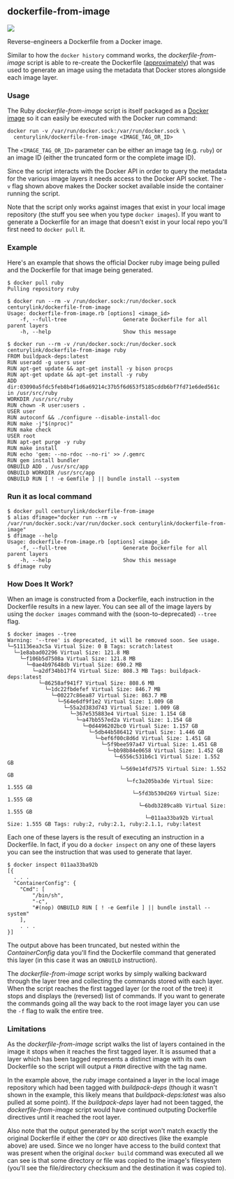 ## dockerfile-from-image

[![](https://images.microbadger.com/badges/image/testcab/dockerfile-from-image.svg)](https://microbadger.com/images/testcab/dockerfile-from-image "Get your own image badge on microbadger.com")

Reverse-engineers a Dockerfile from a Docker image.

Similar to how the `docker history` command works, the *dockerfile-from-image*
script is able to re-create the Dockerfile ([approximately](#limitations)) that
was used to generate an image using the metadata that Docker stores alongside
each image layer.

### Usage

The Ruby *dockerfile-from-image* script is itself packaged as a [Docker image](https://registry.hub.docker.com/u/centurylink/dockerfile-from-image/)
so it can easily be executed with the Docker *run* command:

    docker run -v /var/run/docker.sock:/var/run/docker.sock \
      centurylink/dockerfile-from-image <IMAGE_TAG_OR_ID>

The `<IMAGE_TAG_OR_ID>` parameter can be either an image tag (e.g. `ruby`) or
an image ID (either the truncated form or the complete image ID).

Since the script interacts with the Docker API in order to query the metadata
for the various image layers it needs access to the Docker API socket.  The
`-v` flag shown above makes the Docker socket available inside the container
running the script.

Note that the script only works against images that exist in your local image
repository (the stuff you see when you type `docker images`). If you want to
generate a Dockerfile for an image that doesn't exist in your local repo
you'll first need to `docker pull` it.

### Example
Here's an example that shows the official Docker ruby image being pulled and
the Dockerfile for that image being generated.

    $ docker pull ruby
    Pulling repository ruby

    $ docker run --rm -v /run/docker.sock:/run/docker.sock centurylink/dockerfile-from-image
    Usage: dockerfile-from-image.rb [options] <image_id>
        -f, --full-tree                  Generate Dockerfile for all parent layers
        -h, --help                       Show this message

    $ docker run --rm -v /run/docker.sock:/run/docker.sock centurylink/dockerfile-from-image ruby
    FROM buildpack-deps:latest
    RUN useradd -g users user
    RUN apt-get update && apt-get install -y bison procps
    RUN apt-get update && apt-get install -y ruby
    ADD dir:03090a5fdc5feb8b4f1d6a69214c37b5f6d653f5185cddb6bf7fd71e6ded561c in /usr/src/ruby
    WORKDIR /usr/src/ruby
    RUN chown -R user:users .
    USER user
    RUN autoconf && ./configure --disable-install-doc
    RUN make -j"$(nproc)"
    RUN make check
    USER root
    RUN apt-get purge -y ruby
    RUN make install
    RUN echo 'gem: --no-rdoc --no-ri' >> /.gemrc
    RUN gem install bundler
    ONBUILD ADD . /usr/src/app
    ONBUILD WORKDIR /usr/src/app
    ONBUILD RUN [ ! -e Gemfile ] || bundle install --system

### Run it as local command

```
$ docker pull centurylink/dockerfile-from-image
$ alias dfimage="docker run --rm -v /var/run/docker.sock:/var/run/docker.sock centurylink/dockerfile-from-image"
$ dfimage --help
Usage: dockerfile-from-image.rb [options] <image_id>
    -f, --full-tree                  Generate Dockerfile for all parent layers
    -h, --help                       Show this message
$ dfimage ruby
```

### How Does It Work?

When an image is constructed from a Dockerfile, each instruction in the 
Dockerfile results in a new layer. You can see all of the image layers by
using the `docker images` command with the (soon-to-deprecated) `--tree` flag.

    $ docker images --tree
    Warning: '--tree' is deprecated, it will be removed soon. See usage.
    └─511136ea3c5a Virtual Size: 0 B Tags: scratch:latest
      └─1e8abad02296 Virtual Size: 121.8 MB
        └─f106b5d7508a Virtual Size: 121.8 MB
          └─0ae4b97648db Virtual Size: 690.2 MB
            └─a2df34bb17f4 Virtual Size: 808.3 MB Tags: buildpack-deps:latest
              └─86258af941f7 Virtual Size: 808.6 MB
                └─1dc22fbdefef Virtual Size: 846.7 MB
                  └─00227c86ea87 Virtual Size: 863.7 MB
                    └─564e6df9f1e2 Virtual Size: 1.009 GB
                      └─55a2d383d743 Virtual Size: 1.009 GB
                        └─367e535883e4 Virtual Size: 1.154 GB
                          └─a47bb557ed2a Virtual Size: 1.154 GB
                            └─0d4496202bc0 Virtual Size: 1.157 GB
                              └─5db44b586412 Virtual Size: 1.446 GB
                                └─bef6f00c8d6d Virtual Size: 1.451 GB
                                  └─5f9bee597a47 Virtual Size: 1.451 GB
                                    └─bb98b84e0658 Virtual Size: 1.452 GB
                                      └─6556c531b6c1 Virtual Size: 1.552 GB
                                        └─569e14fd7575 Virtual Size: 1.552 GB
                                          └─fc3a205ba3de Virtual Size: 1.555 GB
                                            └─5fd3b530d269 Virtual Size: 1.555 GB
                                              └─6bdb3289ca8b Virtual Size: 1.555 GB
                                                └─011aa33ba92b Virtual Size: 1.555 GB Tags: ruby:2, ruby:2.1, ruby:2.1.1, ruby:latest

Each one of these layers is the result of executing an instruction in a
Dockerfile. In fact, if you do a `docker inspect` on any one of these layers
you can see the instruction that was used to generate that layer.

    $ docker inspect 011aa33ba92b
    [{
      . . .
      "ContainerConfig": {
        "Cmd": [
            "/bin/sh",
            "-c",
            "#(nop) ONBUILD RUN [ ! -e Gemfile ] || bundle install --system"
        ],
        . . .
    }]

The output above has been truncated, but nested within the *ContainerConfig* 
data you'll find the Dockerfile command that generated this layer (in this case
it was an `ONBUILD` instruction).

The *dockerfile-from-image* script works by simply walking backward through the
layer tree and collecting the commands stored with each layer. When the script
reaches the first tagged layer (or the root of the tree) it stops and displays
the (reversed) list of commands. If you want to generate the commands going
all the way back to the root image layer you can use the `-f` flag to walk the
entire tree.

### Limitations
As the *dockerfile-from-image* script walks the list of layers contained in the
image it stops when it reaches the first tagged layer. It is assumed that a layer
which has been tagged represents a distinct image with its own Dockerfile so the
script will output a `FROM` directive with the tag name.

In the example above, the *ruby* image contained a layer in the local image
repository which had been tagged with *buildpack-deps* (though it wasn't shown
in the example, this likely means that *buildpack-deps:latest* was also pulled
at some point). If the *buildpack-deps* layer had not been tagged, the
*dockerfile-from-image* script would have continued outputing Dockerfile
directives until it reached the root layer.

Also note that the output generated by the script won't match exactly the
original Dockerfile if either the `COPY` or `ADD` directives (like the
example above) are used. Since we no longer have access to the build context
that was present when the original `docker build` command was executed all we
can see is that some directory or file was copied to the image's filesystem
(you'll see the file/directory checksum and the destination it was copied to).
